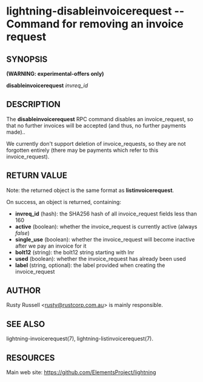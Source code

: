 lightning-disableinvoicerequest -- Command for removing an invoice request
==========================================================================

SYNOPSIS
--------

**(WARNING: experimental-offers only)**

**disableinvoicerequest** *invreq\_id*

DESCRIPTION
-----------

The **disableinvoicerequest** RPC command disables an
invoice\_request, so that no further invoices will be accepted (and
thus, no further payments made)..

We currently don't support deletion of invoice\_requests, so they are
not forgotten entirely (there may be payments which refer to this
invoice\_request).


RETURN VALUE
------------

Note: the returned object is the same format as **listinvoicerequest**.

[comment]: # (GENERATE-FROM-SCHEMA-START)
On success, an object is returned, containing:

- **invreq\_id** (hash): the SHA256 hash of all invoice\_request fields less than 160
- **active** (boolean): whether the invoice\_request is currently active (always *false*)
- **single\_use** (boolean): whether the invoice\_request will become inactive after we pay an invoice for it
- **bolt12** (string): the bolt12 string starting with lnr
- **used** (boolean): whether the invoice\_request has already been used
- **label** (string, optional): the label provided when creating the invoice\_request

[comment]: # (GENERATE-FROM-SCHEMA-END)

AUTHOR
------

Rusty Russell <<rusty@rustcorp.com.au>> is mainly responsible.

SEE ALSO
--------

lightning-invoicerequest(7), lightning-listinvoicerequest(7).

RESOURCES
---------

Main web site: <https://github.com/ElementsProject/lightning>

[comment]: # ( SHA256STAMP:a862f4bfdcef7db2b7e331ea64f5d79cbdf7553ea5bfd49775a675b21dc7004c)
